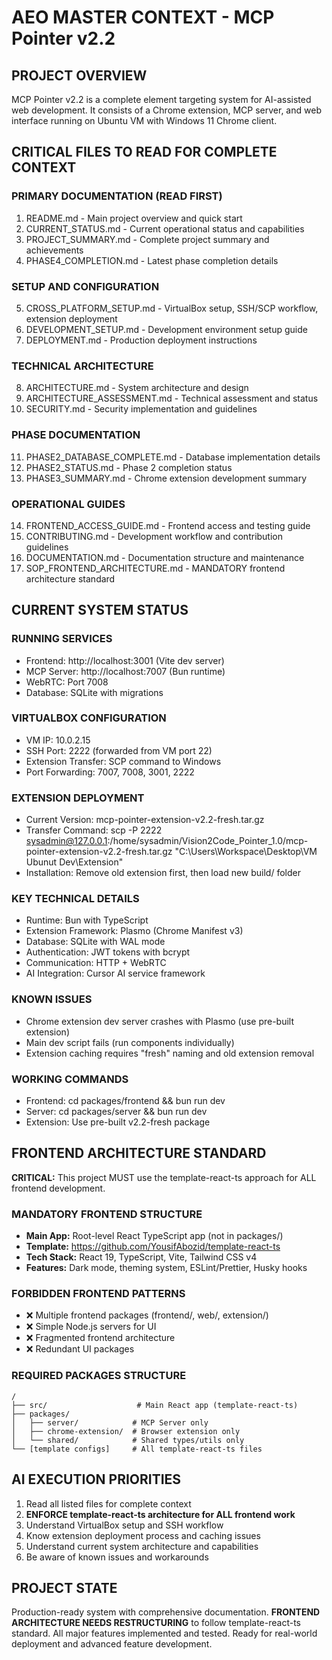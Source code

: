 # AEO MASTER CONTEXT - MCP Pointer v2.2

## PROJECT OVERVIEW
MCP Pointer v2.2 is a complete element targeting system for AI-assisted web development. It consists of a Chrome extension, MCP server, and web interface running on Ubuntu VM with Windows 11 Chrome client.

## CRITICAL FILES TO READ FOR COMPLETE CONTEXT

### PRIMARY DOCUMENTATION (READ FIRST)
1. README.md - Main project overview and quick start
2. CURRENT_STATUS.md - Current operational status and capabilities
3. PROJECT_SUMMARY.md - Complete project summary and achievements
4. PHASE4_COMPLETION.md - Latest phase completion details

### SETUP AND CONFIGURATION
5. CROSS_PLATFORM_SETUP.md - VirtualBox setup, SSH/SCP workflow, extension deployment
6. DEVELOPMENT_SETUP.md - Development environment setup guide
7. DEPLOYMENT.md - Production deployment instructions

### TECHNICAL ARCHITECTURE
8. ARCHITECTURE.md - System architecture and design
9. ARCHITECTURE_ASSESSMENT.md - Technical assessment and status
10. SECURITY.md - Security implementation and guidelines

### PHASE DOCUMENTATION
11. PHASE2_DATABASE_COMPLETE.md - Database implementation details
12. PHASE2_STATUS.md - Phase 2 completion status
13. PHASE3_SUMMARY.md - Chrome extension development summary

### OPERATIONAL GUIDES
14. FRONTEND_ACCESS_GUIDE.md - Frontend access and testing guide
15. CONTRIBUTING.md - Development workflow and contribution guidelines
16. DOCUMENTATION.md - Documentation structure and maintenance
17. SOP_FRONTEND_ARCHITECTURE.md - MANDATORY frontend architecture standard

## CURRENT SYSTEM STATUS

### RUNNING SERVICES
- Frontend: http://localhost:3001 (Vite dev server)
- MCP Server: http://localhost:7007 (Bun runtime)
- WebRTC: Port 7008
- Database: SQLite with migrations

### VIRTUALBOX CONFIGURATION
- VM IP: 10.0.2.15
- SSH Port: 2222 (forwarded from VM port 22)
- Extension Transfer: SCP command to Windows
- Port Forwarding: 7007, 7008, 3001, 2222

### EXTENSION DEPLOYMENT
- Current Version: mcp-pointer-extension-v2.2-fresh.tar.gz
- Transfer Command: scp -P 2222 sysadmin@127.0.0.1:/home/sysadmin/Vision2Code_Pointer_1.0/mcp-pointer-extension-v2.2-fresh.tar.gz "C:\Users\Workspace\Desktop\VM Ubunut Dev\Extension"
- Installation: Remove old extension first, then load new build/ folder

### KEY TECHNICAL DETAILS
- Runtime: Bun with TypeScript
- Extension Framework: Plasmo (Chrome Manifest v3)
- Database: SQLite with WAL mode
- Authentication: JWT tokens with bcrypt
- Communication: HTTP + WebRTC
- AI Integration: Cursor AI service framework

### KNOWN ISSUES
- Chrome extension dev server crashes with Plasmo (use pre-built extension)
- Main dev script fails (run components individually)
- Extension caching requires "fresh" naming and old extension removal

### WORKING COMMANDS
- Frontend: cd packages/frontend && bun run dev
- Server: cd packages/server && bun run dev
- Extension: Use pre-built v2.2-fresh package

## FRONTEND ARCHITECTURE STANDARD
**CRITICAL:** This project MUST use the template-react-ts approach for ALL frontend development.

### MANDATORY FRONTEND STRUCTURE
- **Main App:** Root-level React TypeScript app (not in packages/)
- **Template:** https://github.com/YousifAbozid/template-react-ts
- **Tech Stack:** React 19, TypeScript, Vite, Tailwind CSS v4
- **Features:** Dark mode, theming system, ESLint/Prettier, Husky hooks

### FORBIDDEN FRONTEND PATTERNS
- ❌ Multiple frontend packages (frontend/, web/, extension/)
- ❌ Simple Node.js servers for UI
- ❌ Fragmented frontend architecture
- ❌ Redundant UI packages

### REQUIRED PACKAGES STRUCTURE
```
/
├── src/                    # Main React app (template-react-ts)
├── packages/
│   ├── server/            # MCP Server only
│   ├── chrome-extension/  # Browser extension only
│   └── shared/            # Shared types/utils only
└── [template configs]     # All template-react-ts files
```

## AI EXECUTION PRIORITIES
1. Read all listed files for complete context
2. **ENFORCE template-react-ts architecture for ALL frontend work**
3. Understand VirtualBox setup and SSH workflow
4. Know extension deployment process and caching issues
5. Understand current system architecture and capabilities
6. Be aware of known issues and workarounds

## PROJECT STATE
Production-ready system with comprehensive documentation. **FRONTEND ARCHITECTURE NEEDS RESTRUCTURING** to follow template-react-ts standard. All major features implemented and tested. Ready for real-world deployment and advanced feature development.
